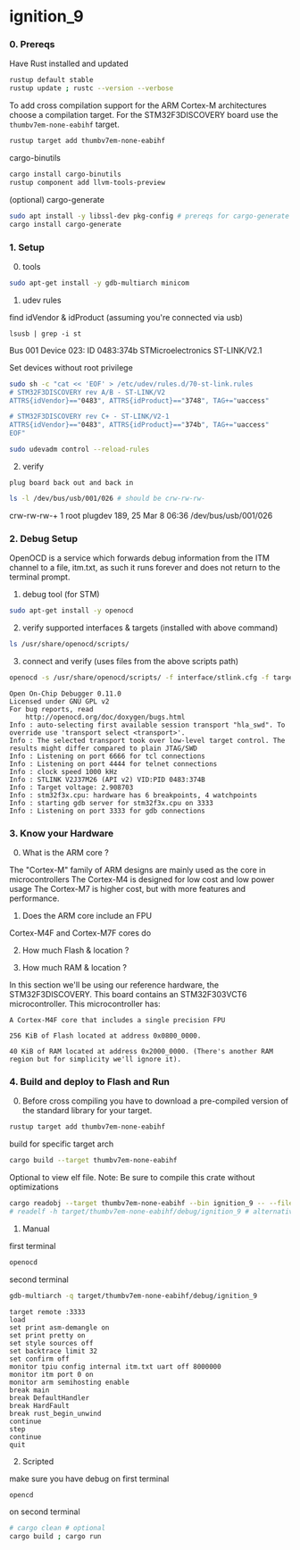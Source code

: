 # ignition_9

### 0. Prereqs

 Have Rust installed and updated
```bash
rustup default stable
rustup update ; rustc --version --verbose
```

 To add cross compilation support for the ARM Cortex-M architectures choose a compilation target. For the STM32F3DISCOVERY board use the ```thumbv7em-none-eabihf``` target.
```bash
rustup target add thumbv7em-none-eabihf
```

 cargo-binutils
```bash
cargo install cargo-binutils
rustup component add llvm-tools-preview
```

 (optional) cargo-generate
```bash
sudo apt install -y libssl-dev pkg-config # prereqs for cargo-generate
cargo install cargo-generate
```


### 1. Setup

 0. tools 
```bash
sudo apt-get install -y gdb-multiarch minicom
```

 1.  udev rules

find idVendor & idProduct (assuming you're connected via usb)
```
lsusb | grep -i st
```
Bus 001 Device 023: ID 0483:374b STMicroelectronics ST-LINK/V2.1

 Set devices without root privilege
```bash
sudo sh -c "cat << 'EOF' > /etc/udev/rules.d/70-st-link.rules
# STM32F3DISCOVERY rev A/B - ST-LINK/V2
ATTRS{idVendor}=="0483", ATTRS{idProduct}=="3748", TAG+="uaccess"

# STM32F3DISCOVERY rev C+ - ST-LINK/V2-1
ATTRS{idVendor}=="0483", ATTRS{idProduct}=="374b", TAG+="uaccess"
EOF"
```
```bash
sudo udevadm control --reload-rules
```

2. verify

```
plug board back out and back in
```
```bash
ls -l /dev/bus/usb/001/026 # should be crw-rw-rw-
```
crw-rw-rw-+ 1 root plugdev 189, 25 Mar  8 06:36 /dev/bus/usb/001/026



### 2. Debug Setup

 OpenOCD is a service which forwards debug information from the ITM channel to a file, itm.txt, as such it runs forever and does not return to the terminal prompt.

 1. debug tool (for STM)
```bash
sudo apt-get install -y openocd
```

 2. verify supported interfaces & targets (installed with above command)
```bash
ls /usr/share/openocd/scripts/
```

 3. connect and verify (uses files from the above scripts path)
```bash
openocd -s /usr/share/openocd/scripts/ -f interface/stlink.cfg -f target/stm32f3x.cfg
```
```
Open On-Chip Debugger 0.11.0
Licensed under GNU GPL v2
For bug reports, read
	http://openocd.org/doc/doxygen/bugs.html
Info : auto-selecting first available session transport "hla_swd". To override use 'transport select <transport>'.
Info : The selected transport took over low-level target control. The results might differ compared to plain JTAG/SWD
Info : Listening on port 6666 for tcl connections
Info : Listening on port 4444 for telnet connections
Info : clock speed 1000 kHz
Info : STLINK V2J37M26 (API v2) VID:PID 0483:374B
Info : Target voltage: 2.908703
Info : stm32f3x.cpu: hardware has 6 breakpoints, 4 watchpoints
Info : starting gdb server for stm32f3x.cpu on 3333
Info : Listening on port 3333 for gdb connections
```


### 3. Know your Hardware



 0. What is the ARM core ?

 The "Cortex-M" family of ARM designs are mainly used as the core in microcontrollers
 The Cortex-M4 is designed for low cost and low power usage
 The Cortex-M7 is higher cost, but with more features and performance.

 1. Does the ARM core include an FPU
 
 Cortex-M4F and Cortex-M7F cores do

 2. How much Flash & location ?

 3. How much RAM & location ?

 

 In this section we'll be using our reference hardware, the STM32F3DISCOVERY. This board contains an STM32F303VCT6 microcontroller. This microcontroller has:
```
A Cortex-M4F core that includes a single precision FPU

256 KiB of Flash located at address 0x0800_0000.

40 KiB of RAM located at address 0x2000_0000. (There's another RAM region but for simplicity we'll ignore it).
```





### 4. Build and deploy to Flash and Run

0. Before cross compiling you have to download a pre-compiled version of the standard library for your target.
```bash
rustup target add thumbv7em-none-eabihf
```

build for specific target arch
```bash
cargo build --target thumbv7em-none-eabihf
```

Optional to view elf file. Note: Be sure to compile this crate without optimizations
```bash
cargo readobj --target thumbv7em-none-eabihf --bin ignition_9 -- --file-header
# readelf -h target/thumbv7em-none-eabihf/debug/ignition_9 # alternative
```

 1. Manual

 first terminal
```bash
openocd
```
 second terminal
```bash
gdb-multiarch -q target/thumbv7em-none-eabihf/debug/ignition_9
```
```gdb
target remote :3333
load
set print asm-demangle on
set print pretty on
set style sources off
set backtrace limit 32
set confirm off
monitor tpiu config internal itm.txt uart off 8000000
monitor itm port 0 on
monitor arm semihosting enable
break main
break DefaultHandler
break HardFault
break rust_begin_unwind
continue
step
continue
quit
```

 2. Scripted

make sure you have debug on first terminal
```bash
opencd
```
on second terminal
```bash
# cargo clean # optional
cargo build ; cargo run
```